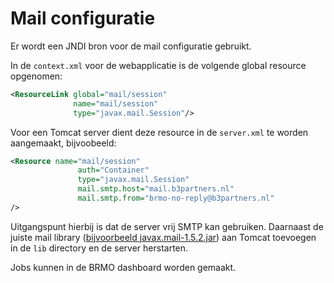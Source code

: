 # Mail configuratie

Er wordt een JNDI bron voor de mail configuratie gebruikt.

In de `context.xml` voor de webapplicatie is de volgende global resource opgenomen:

```xml
<ResourceLink global="mail/session"
              name="mail/session"
              type="javax.mail.Session"/>
```

Voor een Tomcat server dient deze resource in de `server.xml` te worden aangemaakt, bijvoobeeld:

```xml
<Resource name="mail/session"
               auth="Container"
               type="javax.mail.Session"
               mail.smtp.host="mail.b3partners.nl"
               mail.smtp.from="brmo-no-reply@b3partners.nl"
/>
```
Uitgangspunt hierbij is dat de server vrij SMTP kan gebruiken. Daarnaast de juiste mail
library ([bijvoorbeeld javax.mail-1.5.2.jar](http://search.maven.org/#artifactdetails%7Cjavax.mail%7Cjavax.mail-api%7C1.5.2%7Cjar))
aan Tomcat toevoegen in de `lib` directory en de server herstarten.

Jobs kunnen in de BRMO dashboard worden gemaakt.
